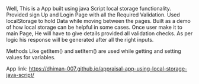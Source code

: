 Well, This is a App built using java Script local storage functionality.
Provided sign Up and Login Page with all the Required Validation.
Used localStorage to hold Data while moving between the pages.
Built as a demo of how local storage can be helpful in some cases.
Once user make it to main Page, He will have to give details provided all validation checks.
As per logic his response will be generated after all the right inputs.

Methods Like getItem() and setItem() are used while getting and setting values for variables.

App link: https://dhiman-007.github.io/appraisal-app-using-local-storage-java-script/
